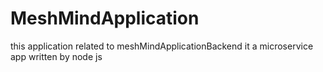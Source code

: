 # MeshMindApplication
 this application related to meshMindApplicationBackend it a microservice app written by node js 
